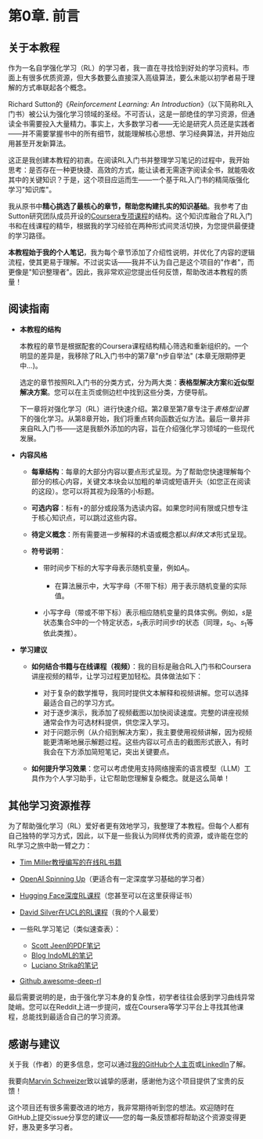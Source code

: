 # 第0章. 前言

## 关于本教程

作为一名自学强化学习（RL）的学习者，我一直在寻找恰到好处的学习资料。市面上有很多优质资源，但大多数要么直接深入高级算法，要么未能以初学者易于理解的方式串联起各个概念。

Richard Sutton的《*Reinforcement Learning: An Introduction*》（以下简称RL入门书）被公认为强化学习领域的圣经。不可否认，这是一部绝佳的学习资源，但通读全书需要投入大量精力。事实上，大多数学习者——无论是研究人员还是实践者——并不需要掌握书中的所有细节，就能理解核心思想、学习经典算法，并开始应用甚至开发新算法。

这正是我创建本教程的初衷。在阅读RL入门书并整理学习笔记的过程中，我开始思考：是否存在一种更快捷、高效的方式，能让读者无需逐字阅读全书，就能吸收其中的关键知识？于是，这个项目应运而生——一个基于RL入门书的精简版强化学习"知识库"。

我从原书中**精心挑选了最核心的章节，帮助您构建扎实的知识基础**。我参考了由Sutton研究团队成员开设的[Coursera专项课程](https://www.coursera.org/specializations/reinforcement-learning)的结构。这个知识库融合了RL入门书和在线课程的精华，根据我的学习经验在两种形式间灵活切换，为您提供最便捷的学习路径。

**本教程始于我的个人笔记**，我为每个章节添加了介绍性说明，并优化了内容的逻辑流程，使其更易于理解。不过说实话——我并不认为自己是这个项目的"作者"，而更像是"知识整理者"。因此，我非常欢迎您提出任何反馈，帮助改进本教程的质量！

## 阅读指南

- **本教程的结构**

  本教程的章节是根据配套的Coursera课程结构精心筛选和重新组织的。一个明显的差异是，我移除了RL入门书中的第7章"n步自举法" (本章无限期停更中...)。

  选定的章节按照RL入门书的分类方式，分为两大类：**表格型解决方案**和**近似型解决方案**。您可以在主页或侧边栏中找到这些分类，方便导航。

  下一章将对强化学习（RL）进行快速介绍。第2章至第7章专注于*表格型设置*下的强化学习。从第8章开始，我们将重点转向函数近似方法。最后一章并非来自RL入门书——这是我额外添加的内容，旨在介绍强化学习领域的一些现代发展。
- **内容风格**

  - **每章结构**：每章的大部分内容以要点形式呈现。为了帮助您快速理解每个部分的核心内容，关键文本块会以加粗的单词或短语开头（如您正在阅读的这段）。您可以将其视为段落的小标题。
  - **可选内容**：标有$\star$的部分或段落为选读内容。如果您时间有限或只想专注于核心知识点，可以跳过这些内容。
  - **待定义概念**：所有需要进一步解释的术语或概念都以$\textit{斜体文本}$形式呈现。
  - **符号说明**：

    - 带时间步下标的大写字母表示随机变量，例如$A_t$。

      - 在算法展示中，大写字母（不带下标）用于表示随机变量的实际值。
    - 小写字母（带或不带下标）表示相应随机变量的具体实例。例如，$s$是状态集合$S$中的一个特定状态，$s_t$表示时间步$t$的状态（同理，$s_0$、$s_1$等依此类推）。
- **学习建议**

  - **如何结合书籍与在线课程（视频）**：我的目标是融合RL入门书和Coursera讲座视频的精华，让学习过程更加轻松。具体做法如下：

    - 对于复杂的数学推导，我同时提供文本解释和视频讲解。您可以选择最适合自己的学习方式。
    - 对于逐步演示，我添加了视频截图以加快阅读速度。完整的讲座视频通常会作为可选材料提供，供您深入学习。
    - 对于问题示例（从介绍到解决方案），我主要使用视频讲解，因为视频能更清晰地展示解题过程。这些内容以可点击的截图形式嵌入，有时我会在下方添加简短笔记，突出关键要点。
  - **如何提升学习效果**：您可以考虑使用支持网络搜索的语言模型（LLM）工具作为个人学习助手，让它帮助您理解复杂概念。就是这么简单！

## 其他学习资源推荐

为了帮助强化学习（RL）爱好者更有效地学习，我整理了本教程。但每个人都有自己独特的学习方式，因此，以下是一些我认为同样优秀的资源，或许能在您的RL学习之旅中助一臂之力：

- [Tim Miller教授编写的在线RL书籍](https://gibberblot.github.io/rl-notes/index.html)
- [OpenAI Spinning Up](https://spinningup.openai.com/en/latest/index.html)（更适合有一定深度学习基础的学习者）
- [Hugging Face深度RL课程](https://huggingface.co/learn/deep-rl-course/unit0/introduction)（您甚至可以在这里获得证书）
- [David Silver在UCL的RL课程](https://www.youtube.com/playlist?list=PLqYmG7hTraZDM-OYHWgPebj2MfCFzFObQ)（我的个人最爱）
- 一些RL学习笔记（类似速查表）：

  - [Scott Jeen的PDF笔记](https://enjeeneer.io/sutton_and_barto/rl_notes.pdf)
  - [Blog IndoML的笔记](https://indoml.com/2018/02/14/study-notes-reinforcement-learning-an-introduction/#:~:text=The%20main%20elements%20of%20RL,a%20model%20of%20the%20environment.&text=The%20learner%2Fdecision%20maker%20being%20trained.)
  - [Luciano Strika的笔记](https://strikingloo.github.io/wiki/reinforcement-learning-sutton)
- [Github awesome-deep-rl](https://github.com/kengz/awesome-deep-rl)

最后需要说明的是，由于强化学习本身的复杂性，初学者往往会感到学习曲线异常陡峭。您可以在Reddit上进一步提问，或在Coursera等学习平台上寻找其他课程，总能找到最适合自己的学习资源。

## 感谢与建议

关于我（作者）的更多信息，您可以通过[我的GitHub个人主页](https://github.com/Dong237)或[LinkedIn](https://www.linkedin.com/in/youxiang-dong-6986bb211/)了解。

我要向[Marvin Schweizer](https://github.com/mschweizer)致以诚挚的感谢，感谢他为这个项目提供了宝贵的反馈！

这个项目还有很多需要改进的地方，我非常期待听到您的想法。欢迎随时在GitHub上提交issue分享您的建议——您的每一条反馈都将帮助这个资源变得更好，惠及更多学习者。
